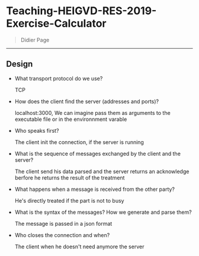 # Teaching-HEIGVD-RES-2019-Exercise-Calculator
> Didier Page

---

## Design

- What transport protocol do we use?

  TCP

- How does the client find the server (addresses and ports)?

  localhost:3000, We can imagine pass them as arguments to the executable file or in the environnment varable

- Who speaks first?

  The client init the connection, if the server is running

- What is the sequence of messages exchanged by the client and the server?

  The client send his data parsed and the server returns an acknowledge berfore he returns the result of the treatment

- What happens when a message is received from the other party?

  He's directly treated if the part is not to busy

- What is the syntax of the messages? How we generate and parse them?

  The message is passed in a json format

- Who closes the connection and when?

  The client when he doesn't need anymore the server